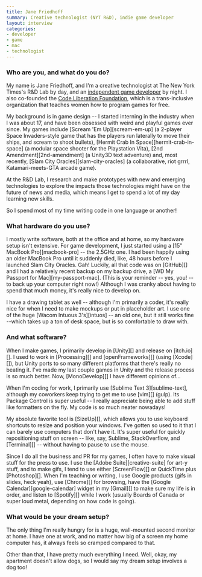 ```yaml
---
title: Jane Friedhoff
summary: Creative technologist (NYT R&D), indie game developer
layout: interview
categories:
- developer
- game
- mac
- technologist
---
```


### Who are you, and what do you do?

My name is Jane Friedhoff, and I'm a creative technologist at The New York Times's R&D Lab by day, and an [independent game developer](http://janefriedhoff.com/ "Jane's website.") by night. I also co-founded the [Code Liberation Foundation](http://codeliberation.org/ "Game development workshops for women."), which is a trans-inclusive organization that teaches women how to program games for free.

My background is in game design -- I started interning in the industry when I was about 17, and have been obsessed with weird and playful games ever since. My games include [Scream 'Em Up][scream-em-up] (a 2-player Space Invaders-style game that has the players run laterally to move their ships, and scream to shoot bullets), [Hermit Crab In Space][hermit-crab-in-space] (a modular space shooter for the Playstation Vita), [2nd Amendment][2nd-amendment] (a Unity3D text adventure) and, most recently, [Slam City Oracles][slam-city-oracles] (a collaborative, riot grrrl, Katamari-meets-GTA arcade game).

At the R&D Lab, I research and make prototypes with new and emerging technologies to explore the impacts those technologies might have on the future of news and media, which means I get to spend a lot of my day learning new skills.

So I spend most of my time writing code in one language or another!

### What hardware do you use?

I mostly write software, both at the office and at home, so my hardware setup isn't extensive. For game development, I just started using a [15" MacBook Pro][macbook-pro] -- the 2.5GHz one. I had been happily using an older MacBook Pro until it suddenly died, like, 48 hours before I launched Slam City Oracles. Gah! Luckily, all that code was on [GitHub][] and I had a relatively recent backup on my backup drive, a [WD My Passport for Mac][my-passport-mac]. (This is your reminder -- yes, you! -- to back up your computer right now!) Although I was cranky about having to spend that much money, it's really nice to develop on.

I have a drawing tablet as well -- although I'm primarily a coder, it's really nice for when I need to make mockups or put in placeholder art. I use one of the huge [Wacom Intuous 3's][intuos] -- an old one, but it still works fine --which takes up a ton of desk space, but is so comfortable to draw with.

### And what software?

When I make games, I primarily develop in [Unity][] and release on [itch.io][]. I used to work in [Processing][] and [openFrameworks][] (using [Xcode][]), but Unity ports to so many different platforms that there's really no beating it. I've made my last couple games in Unity and the release process is so much better. Now, [MonoDevelop][] I have different opinions of...

When I'm coding for work, I primarily use [Sublime Text 3][sublime-text], although my coworkers keep trying to get me to use [vim][] (gulp). Its Package Control is super useful -- I really appreciate being able to add stuff like formatters on the fly. My code is so much neater nowadays!

My absolute favorite tool is [SizeUp][], which allows you to use keyboard shortcuts to resize and position your windows. I've gotten so used to it that I can barely use computers that don't have it. It's super useful for quickly repositioning stuff on screen -- like, say, Sublime, StackOverflow, and [Terminal][] -- without having to pause to use the mouse.

Since I do all the business and PR for my games, I often have to make visual stuff for the press to use. I use the [Adobe Suite][creative-suite] for art-y stuff, and to make gifs, I tend to use either [ScreenFlow][] or QuickTime plus [Photoshop][]. When I'm teaching or writing, I use Google products (gifs in slides, heck yeah), use [Chrome][] for browsing, have the [Google Calendar][google-calendar] widget in my [Gmail][] to make sure my life is in order, and listen to [Spotify][] while I work (usually Boards of Canada or super loud metal, depending on how code is going).

### What would be your dream setup?

The only thing I'm really hungry for is a huge, wall-mounted second monitor at home. I have one at work, and no matter how big of a screen my home computer has, it always feels so cramped compared to that.

Other than that, I have pretty much everything I need. Well, okay, my apartment doesn't allow dogs, so I would say my dream setup involves a dog too!